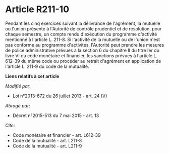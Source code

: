 # Article R211-10

Pendant les cinq exercices suivant la délivrance de l'agrément, la mutuelle ou l'union présente à l'Autorité de contrôle
prudentiel et de résolution, pour chaque semestre, un compte rendu d'exécution du programme d'activité mentionné à l'article
L. 211-8. Si l'activité de la mutuelle ou de l'union n'est pas conforme au programme d'activités, l'Autorité peut prendre les
mesures de police administrative prévues à la section 6 du chapitre II du titre Ier du livre VI du code monétaire et
financier, les sanctions prévues à l'article L. 612-39 du même code ou procéder au retrait d'agrément en application de
l'article L. 211-9 du code de la mutualité.

**Liens relatifs à cet article**

_Modifié par_:

  - Loi n°2013-672 du 26 juillet 2013 - art. 24 (V)

_Abrogé par_:

  - Décret n°2015-513 du 7 mai 2015 - art. 13

_Cite_:

  - Code monétaire et financier - art. L612-39
  - Code de la mutualité - art. L211-8
  - Code de la mutualité - art. L211-9
